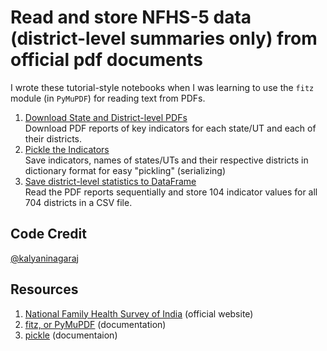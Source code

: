 # Read and store NFHS-5 data (district-level summaries only) from official pdf documents
I wrote these tutorial-style notebooks when I was learning to use the `fitz` module (in `PyMuPDF`) for reading text from PDFs.

1. [Download State and District-level PDFs](https://nbviewer.org/github/kalyaninagaraj/NFHS5/blob/main/DownloadPDFs.ipynb)  
   Download PDF reports of key indicators for each state/UT and each of their districts. 
2. [Pickle the Indicators](https://nbviewer.org/github/kalyaninagaraj/NFHS5/blob/main/PickleIndicators.ipynb)  
   Save indicators, names of states/UTs and their respective districts in dictionary format for easy "pickling" (serializing)  
3. [Save district-level statistics to DataFrame](https://nbviewer.org/github/kalyaninagaraj/NFHS5/blob/main/WriteToDataFrame.ipynb)  
   Read the PDF reports sequentially and store 104 indicator values for all 704 districts in a CSV file.

## Code Credit
[@kalyaninagaraj](https://github.com/kalyaninagaraj/)

## Resources
1. [National Family Health Survey of India](http://rchiips.org/nfhs/factsheet_NFHS-5.shtml) (official website)
2. [fitz, or PyMuPDF](https://pymupdf.readthedocs.io/en/latest/intro.html) (documentation)
3. [pickle](https://docs.python.org/3/library/pickle.html) (documentaion)
